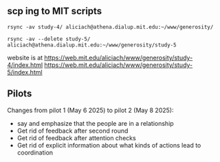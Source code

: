 ## scp ing to MIT scripts

`rsync -av study-4/ aliciach@athena.dialup.mit.edu:~/www/generosity/`

`rsync -av --delete study-5/ aliciach@athena.dialup.mit.edu:~/www/generosity/study-5`

website is at
https://web.mit.edu/aliciach/www/generosity/study-4/index.html
https://web.mit.edu/aliciach/www/generosity/study-5/index.html

## Pilots

Changes from pilot 1 (May 6 2025) to pilot 2 (May 8 2025): 
- say and emphasize that the people are in a relationship
- Get rid of feedback after second round
- Get rid of feedback after attention checks
- Get rid of explicit information about what kinds of actions lead to coordination 